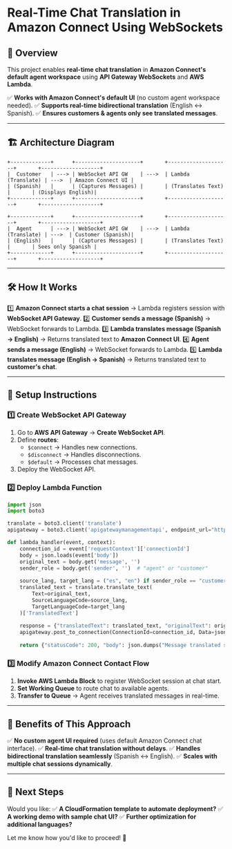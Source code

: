 # Real-Time Chat Translation in Amazon Connect Using WebSockets

## 📌 Overview
This project enables **real-time chat translation** in **Amazon Connect's default agent workspace** using **API Gateway WebSockets** and **AWS Lambda**.

✅ **Works with Amazon Connect's default UI** (no custom agent workspace needed).
✅ **Supports real-time bidirectional translation** (English ↔ Spanish).
✅ **Ensures customers & agents only see translated messages**.

---

## 🏗️ Architecture Diagram
```
+-------------+      +---------------------+       +--------------------+       +-------------------+
|  Customer   | ---> | WebSocket API GW    | --->  | Lambda (Translate) | --->  | Amazon Connect UI |
| (Spanish)   |      | (Captures Messages) |       | (Translates Text)  |       | (Displays English)|
+-------------+      +---------------------+       +--------------------+       +-------------------+

+-------------+      +---------------------+       +--------------------+       +-------------------+
|  Agent      | ---> | WebSocket API GW    | --->  | Lambda (Translate) | --->  | Customer (Spanish)|
| (English)   |      | (Captures Messages) |       | (Translates Text)  |       | Sees only Spanish |
+-------------+      +---------------------+       +--------------------+       +-------------------+
```

---

## 🛠️ How It Works

1️⃣ **Amazon Connect starts a chat session** → Lambda registers session with **WebSocket API Gateway**.
2️⃣ **Customer sends a message (Spanish)** → WebSocket forwards to Lambda.
3️⃣ **Lambda translates message (Spanish → English)** → Returns translated text to **Amazon Connect UI**.
4️⃣ **Agent sends a message (English)** → WebSocket forwards to Lambda.
5️⃣ **Lambda translates message (English → Spanish)** → Returns translated text to **customer's chat**.

---

## 🚀 Setup Instructions

### 1️⃣ Create WebSocket API Gateway
1. Go to **AWS API Gateway** → **Create WebSocket API**.
2. Define **routes**:
   - `$connect` → Handles new connections.
   - `$disconnect` → Handles disconnections.
   - `$default` → Processes chat messages.
3. Deploy the WebSocket API.

### 2️⃣ Deploy Lambda Function
```python
import json
import boto3

translate = boto3.client('translate')
apigateway = boto3.client('apigatewaymanagementapi', endpoint_url="https://your-websocket-url")

def lambda_handler(event, context):
    connection_id = event['requestContext']['connectionId']
    body = json.loads(event['body'])
    original_text = body.get('message', '')
    sender_role = body.get('sender', '')  # "agent" or "customer"
    
    source_lang, target_lang = ("es", "en") if sender_role == "customer" else ("en", "es")
    translated_text = translate.translate_text(
        Text=original_text,
        SourceLanguageCode=source_lang,
        TargetLanguageCode=target_lang
    )['TranslatedText']
    
    response = {"translatedText": translated_text, "originalText": original_text, "sender": sender_role}
    apigateway.post_to_connection(ConnectionId=connection_id, Data=json.dumps(response))
    
    return {"statusCode": 200, "body": json.dumps("Message translated successfully")}
```

### 3️⃣ Modify Amazon Connect Contact Flow
1. **Invoke AWS Lambda Block** to register WebSocket session at chat start.
2. **Set Working Queue** to route chat to available agents.
3. **Transfer to Queue** → Agent receives translated messages in real-time.

---

## 🎯 Benefits of This Approach
✅ **No custom agent UI required** (uses default Amazon Connect chat interface).
✅ **Real-time chat translation without delays**.
✅ **Handles bidirectional translation seamlessly** (Spanish ↔ English).
✅ **Scales with multiple chat sessions dynamically**.

---

## 📌 Next Steps
Would you like:
✅ **A CloudFormation template to automate deployment?**
✅ **A working demo with sample chat UI?**
✅ **Further optimization for additional languages?**

Let me know how you'd like to proceed! 🚀

